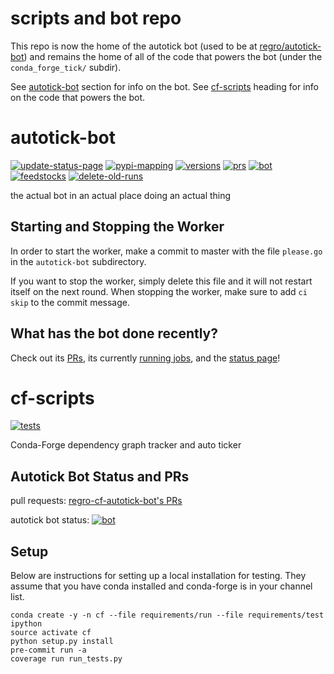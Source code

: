 # scripts and bot repo
This repo is now the home of the autotick bot (used to be at [regro/autotick-bot](https://github.com/regro/autotick-bot)) and remains the home of all of the code that powers the bot (under the `conda_forge_tick/` subdir).

See [autotick-bot](#autotick-bot) section for info on the bot.
See [cf-scripts](#cf-scripts) heading for info on the code that powers the bot.

# autotick-bot
[![update-status-page](https://github.com/regro/cf-scripts/workflows/update-status-page/badge.svg)](https://github.com/regro/cf-scripts/actions?query=workflow%3Aupdate-status-page)
[![pypi-mapping](https://github.com/regro/cf-scripts/workflows/pypi-mapping/badge.svg)](https://github.com/regro/cf-scripts/actions?query=workflow%3Apypi-mapping)
[![versions](https://github.com/regro/cf-scripts/workflows/versions/badge.svg)](https://github.com/regro/cf-scripts/actions?query=workflow%3Aversions)
[![prs](https://github.com/regro/cf-scripts/workflows/prs/badge.svg)](https://github.com/regro/cf-scripts/actions?query=workflow%3Aprs)
[![bot](https://github.com/regro/cf-scripts/workflows/bot/badge.svg)](https://github.com/regro/cf-scripts/actions?query=workflow%3Abot)
[![feedstocks](https://github.com/regro/cf-scripts/workflows/feedstocks/badge.svg)](https://github.com/regro/cf-scripts/actions?query=workflow%3Afeedstocks)
[![delete-old-runs](https://github.com/regro/cf-scripts/actions/workflows/delete-old-runs.yml/badge.svg)](https://github.com/regro/cf-scripts/actions/workflows/delete-old-runs.yml)

the actual bot in an actual place doing an actual thing

## Starting and Stopping the Worker

In order to start the worker, make a commit to master with the file `please.go`
in the `autotick-bot` subdirectory.

If you want to stop the worker, simply delete this file and it will not restart
itself on the next round. When stopping the worker, make sure to add `ci skip` to the commit message.

## What has the bot done recently?

Check out its [PRs](https://github.com/pulls?utf8=%E2%9C%93&q=is%3Aopen+is%3Apr+author%3Aregro-cf-autotick-bot+archived%3Afalse+), its currently [running jobs](https://github.com/regro/cf-scripts/actions?query=is%3Ain_progress++), and the [status page](https://conda-forge.org/status/#current_migrations)!


# cf-scripts
[![tests](https://github.com/regro/cf-scripts/workflows/tests/badge.svg)](https://github.com/regro/cf-scripts/actions?query=workflow%3Atests)

Conda-Forge dependency graph tracker and auto ticker

## Autotick Bot Status and PRs
pull requests: [regro-cf-autotick-bot's PRs](https://github.com/pulls?utf8=%E2%9C%93&q=is%3Aopen+is%3Apr+author%3Aregro-cf-autotick-bot+archived%3Afalse+)

autotick bot status: [![bot](https://github.com/regro/cf-scripts/workflows/bot/badge.svg)](https://github.com/regro/cf-scripts/actions?query=workflow%3Abot)

## Setup

Below are instructions for setting up a local installation for testing. They
assume that you have conda installed and conda-forge is in your channel list.

```
conda create -y -n cf --file requirements/run --file requirements/test ipython
source activate cf
python setup.py install
pre-commit run -a
coverage run run_tests.py
```
